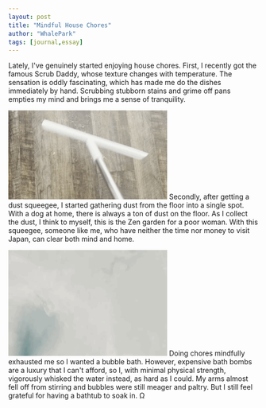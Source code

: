```yaml
---
layout: post
title: "Mindful House Chores"
author: "WhalePark"
tags: [journal,essay]
---
```


Lately, I've genuinely started enjoying house chores. First, I recently got the famous Scrub Daddy, whose texture changes with temperature. The sensation is oddly fascinating, which has made me do the dishes immediately by hand. Scrubbing stubborn stains and grime off pans empties my mind and brings me a sense of tranquility.

![zen garden](../assets/img/squeegee.GIF)
Secondly, after getting a dust squeegee, I started gathering dust from the floor into a single spot. With a dog at home, there is always a ton of dust on the floor. As I collect the dust, I think to myself, this is the Zen garden for a poor woman. With this squeegee, someone like me, who have neither the time nor money to visit Japan, can clear both mind and home.

![bubble bath](../assets/img/whisk.GIF)
Doing chores mindfully exhausted me so I wanted a bubble bath. However, expensive bath bombs are a luxury that I can't afford, so I, with minimal physical strength, vigorously whisked the water instead, as hard as I could. My arms almost fell off from stirring and bubbles were still meager and paltry. But I still feel grateful for having a bathtub to soak in.  Ω

